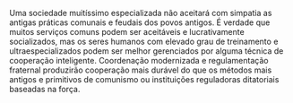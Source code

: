 ﻿Uma sociedade muitíssimo especializada não aceitará com simpatia as antigas práticas comunais e feudais dos povos antigos. É verdade que muitos serviços comuns podem ser aceitáveis e lucrativamente socializados, mas os seres humanos com elevado grau de treinamento e ultraespecializados podem ser melhor gerenciados por alguma técnica de cooperação inteligente. Coordenação modernizada e regulamentação fraternal produzirão cooperação mais durável do que os métodos mais antigos e primitivos de comunismo ou instituições reguladoras ditatoriais baseadas na força.